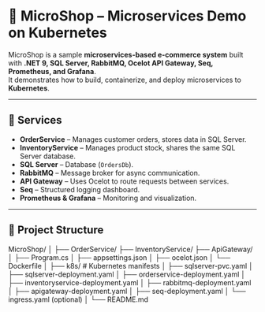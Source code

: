 # 🛒 MicroShop – Microservices Demo on Kubernetes

MicroShop is a sample **microservices-based e-commerce system** built with **.NET 9, SQL Server, RabbitMQ, Ocelot API Gateway, Seq, Prometheus, and Grafana**.  
It demonstrates how to build, containerize, and deploy microservices to **Kubernetes**.

---

## 🚀 Services

- **OrderService** – Manages customer orders, stores data in SQL Server.
- **InventoryService** – Manages product stock, shares the same SQL Server database.
- **SQL Server** – Database (`OrdersDb`).
- **RabbitMQ** – Message broker for async communication.
- **API Gateway** – Uses Ocelot to route requests between services.
- **Seq** – Structured logging dashboard.
- **Prometheus & Grafana** – Monitoring and visualization.

---

## 📂 Project Structure
MicroShop/
│
├── OrderService/
├── InventoryService/
├── ApiGateway/
│ ├── Program.cs
│ ├── appsettings.json
│ ├── ocelot.json
│ └── Dockerfile
│
├── k8s/ # Kubernetes manifests
│ ├── sqlserver-pvc.yaml
│ ├── sqlserver-deployment.yaml
│ ├── orderservice-deployment.yaml
│ ├── inventoryservice-deployment.yaml
│ ├── rabbitmq-deployment.yaml
│ ├── apigateway-deployment.yaml
│ ├── seq-deployment.yaml
│ └── ingress.yaml (optional)
│
└── README.md
